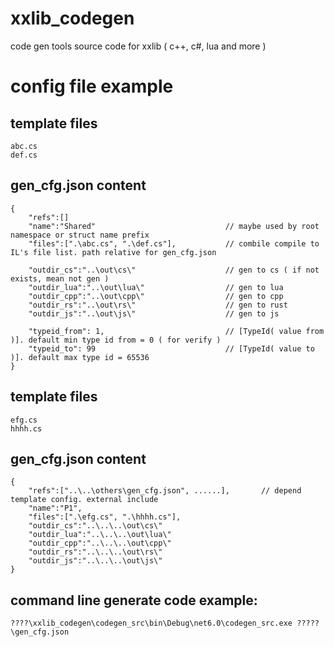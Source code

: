 # xxlib_codegen
code gen tools source code for xxlib ( c++, c#, lua and more )

# config file example

## template files
```
abc.cs
def.cs
```

## gen_cfg.json content
```
{
	"refs":[]
	"name":"Shared"								// maybe used by root namespace or struct name prefix
	"files":[".\abc.cs", ".\def.cs"],			// combile compile to IL's file list. path relative for gen_cfg.json

	"outdir_cs":"..\out\cs\"					// gen to cs ( if not exists, mean not gen )
	"outdir_lua":"..\out\lua\"					// gen to lua
	"outdir_cpp":"..\out\cpp\"					// gen to cpp
	"outdir_rs":"..\out\rs\"					// gen to rust
	"outdir_js":"..\out\js\"					// gen to js

    "typeid_from": 1,                           // [TypeId( value from )]. default min type id from = 0 ( for verify )
    "typeid_to": 99                             // [TypeId( value to )]. default max type id = 65536
}
```

## template files
```
efg.cs
hhhh.cs
```

## gen_cfg.json content
```
{
	"refs":["..\..\others\gen_cfg.json", ......],		// depend template config. external include
	"name":"P1",
	"files":[".\efg.cs", ".\hhhh.cs"],
	"outdir_cs":"..\..\..\out\cs\"
	"outdir_lua":"..\..\..\out\lua\"
	"outdir_cpp":"..\..\..\out\cpp\"
    "outdir_rs":"..\..\..\out\rs\"
    "outdir_js":"..\..\..\out\js\"
}
```

## command line generate code example:

```
????\xxlib_codegen\codegen_src\bin\Debug\net6.0\codegen_src.exe ?????\gen_cfg.json
```
